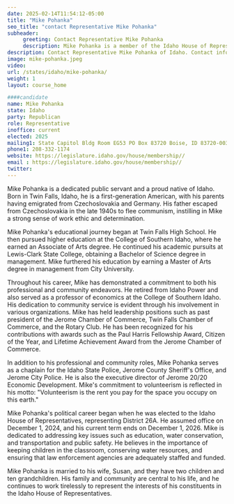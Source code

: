 ```yaml
---
date: 2025-02-14T11:54:12-05:00
title: "Mike Pohanka"
seo_title: "contact Representative Mike Pohanka"
subheader:
     greeting: Contact Representative Mike Pohanka
     description: Mike Pohanka is a member of the Idaho House of Representatives, representing District 26A. He assumed office on December 1, 2024, and his current term ends on December 1, 2026.
description: Contact Representative Mike Pohanka of Idaho. Contact information for Mike Pohanka includes email address, phone number, and mailing address.
image: mike-pohanka.jpeg
video:
url: /states/idaho/mike-pohanka/
weight: 1
layout: course_home

####candidate
name: Mike Pohanka
state: Idaho
party: Republican
role: Representative
inoffice: current
elected: 2025
mailing1: State Capitol Bldg Room EG53 PO Box 83720 Boise, ID 83720-0038
phone1: 208-332-1174
website: https://legislature.idaho.gov/house/membership//
email : https://legislature.idaho.gov/house/membership//
twitter: 
---
```

Mike Pohanka is a dedicated public servant and a proud native of Idaho. Born in Twin Falls, Idaho, he is a first-generation American, with his parents having emigrated from Czechoslovakia and Germany. His father escaped from Czechoslovakia in the late 1940s to flee communism, instilling in Mike a strong sense of work ethic and determination.

Mike Pohanka's educational journey began at Twin Falls High School. He then pursued higher education at the College of Southern Idaho, where he earned an Associate of Arts degree. He continued his academic pursuits at Lewis-Clark State College, obtaining a Bachelor of Science degree in management. Mike furthered his education by earning a Master of Arts degree in management from City University.

Throughout his career, Mike has demonstrated a commitment to both his professional and community endeavors. He retired from Idaho Power and also served as a professor of economics at the College of Southern Idaho. His dedication to community service is evident through his involvement in various organizations. Mike has held leadership positions such as past president of the Jerome Chamber of Commerce, Twin Falls Chamber of Commerce, and the Rotary Club. He has been recognized for his contributions with awards such as the Paul Harris Fellowship Award, Citizen of the Year, and Lifetime Achievement Award from the Jerome Chamber of Commerce.

In addition to his professional and community roles, Mike Pohanka serves as a chaplain for the Idaho State Police, Jerome County Sheriff's Office, and Jerome City Police. He is also the executive director of Jerome 20/20 Economic Development. Mike's commitment to volunteerism is reflected in his motto: "Volunteerism is the rent you pay for the space you occupy on this earth."

Mike Pohanka's political career began when he was elected to the Idaho House of Representatives, representing District 26A. He assumed office on December 1, 2024, and his current term ends on December 1, 2026. Mike is dedicated to addressing key issues such as education, water conservation, and transportation and public safety. He believes in the importance of keeping children in the classroom, conserving water resources, and ensuring that law enforcement agencies are adequately staffed and funded.

Mike Pohanka is married to his wife, Susan, and they have two children and ten grandchildren. His family and community are central to his life, and he continues to work tirelessly to represent the interests of his constituents in the Idaho House of Representatives.
